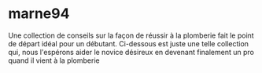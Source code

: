 # marne94
Une collection de conseils sur la façon de réussir à la plomberie fait le point de départ idéal pour un débutant. Ci-dessous est juste une telle collection qui, nous l'espérons aider le novice désireux en devenant finalement un pro quand il vient à la plomberie
